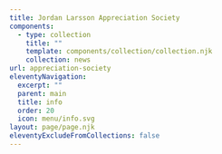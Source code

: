 ```yaml
---
title: Jordan Larsson Appreciation Society
components:
  - type: collection
    title: ""
    template: components/collection/collection.njk
    collection: news
url: appreciation-society
eleventyNavigation:
  excerpt: ""
  parent: main
  title: info
  order: 20
  icon: menu/info.svg
layout: page/page.njk
eleventyExcludeFromCollections: false
---
```


